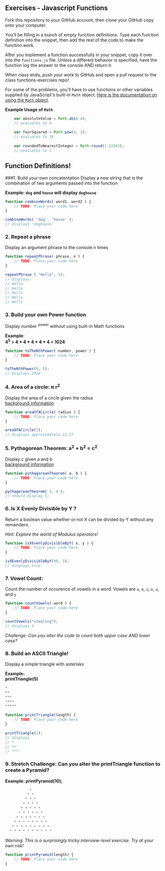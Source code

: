 ## Exercises - Javascript Functions

Fork this repository to your GitHub account, then clone your GitHub copy onto your computer. 

You'll be filling in a bunch of empty function definitions. Type each function definition into the snippet, then add the rest of the code to make the function work. 

After you implement a function successfully in your snippet, copy it over into the `functions.js` file.  Unless a different behavior is specified, have the function log the answer to the console AND return it. 

When class ends, push your work to GitHub and open a pull request to the class functions-exercises repo!

For some of the problems, you'll have to use functions or other variables supplied by JavaScript's built-in `Math` object.  [Here is the documentation on using the `Math` object](https://developer.mozilla.org/en-US/docs/Web/JavaScript/Reference/Global_Objects/Math).

**Example Usage of `Math`**
```javascript
	var absoluteValue = Math.abs(-4);
	// evaluates to 4
	
	var fourSquared = Math.pow(4, 2);
	// evaluates to 16
	
	var roundedToNearestInteger = Math.round(1.22343);
	// evaluates to 1
```


## Function Definitions!

###1.  Build your own concatentation
Display a new string that is the combination of two arguments passed into the function 

**Example: `dog` and `house` will display `doghouse`**

```javascript
function combineWords( word1, word2 ) {
	// TODO: Place your code here
}

combineWords( 'dog', 'house' );
// displays 'doghouse'
```

### 2.  Repeat a phrase
Display an argument phrase to the console n times

```javascript
function repeatPhrase( phrase, n ) {
	// TODO: Place your code here
}

repeatPhrase ( "Hello", 5);
// displays 
// Hello
// Hello
// Hello
// Hello
// Hello
```

### 3.  Build your own Power function
Display number <sup>power</sup> without using built-in Math functions

**Example**:   
**4<sup>5</sup> = 4 * 4 * 4 * 4 * 4 = 1024**

```javascript
function toTheNthPower( number, power ) {
	// TODO: Place your code here		
}

toTheNthPower(4, 5);
// displays 1024
```

### 4. Area of a circle:  &pi; r<sup>2</sup>
Display the area of a circle given the radius  
[background information](http://www.mathgoodies.com/lessons/vol2/circle_area.html)

```javascript
function areaOfACircle( radius ) {
	// TODO: Place your code here
}

areaOfACircle(2);
// displays approximately 12.57
```


### 5.  Pythagorean Theorem: a<sup>2</sup> + b<sup>2</sup> = c<sup>2</sup>
Display c given a and b  
[background information](https://en.wikipedia.org/wiki/Pythagorean_theorem)

```javascript
function pythagoreanTheorem( a, b ) {
	// TODO: Place your code here
}

pythagoreanTheorem( 3, 4 );
// should display 5;
```

###  6. Is X Evenly Divisible by Y ?
Return a boolean value whether or not X can be divided by Y without any remainders.  

*Hint: Explore the world of Modulus operators!*

```javascript
function isXEvenlyDivisibleByY( x, y ) {
	// TODO: Place your code here
}

isXEvenlyDivisibleByY(99, 3);
// displays true
```



### 7.  Vowel Count:
Count the number of occurence of vowels in a word.
Vowels are `a`, `e`, `i`, `o`, `u`, and `y`

```javascript
function countVowels( word ) {
	// TODO: Place your code here
}

countVowels("stealing");
// displays 3
```
*Challenge: Can you alter the code to count both upper case AND lower case?*



### 8. Build an ASCII Triangle!
Display a simple triangle with asterisks

**Example:   
printTriangle(5)**

```javascript
*
**
***
****
*****
```

```javascript
function printTriangle(length) {
	// TODO: Place your code here
}

printTriangle(3);
// displays
// *
// **
// ***
```

### 9. Stretch Challenge: Can you alter the printTriangle function to create a Pyramid? 
**Example:  printPyramid(10);**

```javascript
           *
          * *
         * * *
        * * * *
       * * * * *
      * * * * * *
     * * * * * * *
    * * * * * * * * 
   * * * * * * * * *
  * * * * * * * * * *
```

*Warning: This is a surprisingly tricky interview-level exercise.  Try at your own risk!*

```javascript
function printPyramid(length) {
	// TODO: Place your code here
}
```

